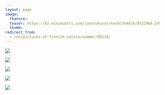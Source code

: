 ```yaml
---
layout: page
image:
  feature:
  teaser: https://b2.minimuutti.com/luontokuvat/kes%C3%A4/8/DS32968-245px.jpg
  thumb:
redirect_from:
  - /en/pictures-of-finnish-nature/summer/00110/
---
```


![](https://b2.minimuutti.com/luontokuvat/kes%C3%A4/8/DS33066-800px.jpg)

![](https://b2.minimuutti.com/luontokuvat/kes%C3%A4/9/DS35523-800px.jpg)

![](https://b2.minimuutti.com/luontokuvat/kes%C3%A4/8/DS32944-800px.jpg)

![](https://b2.minimuutti.com/luontokuvat/kes%C3%A4/8/DS32957-800px.jpg)

![](https://b2.minimuutti.com/luontokuvat/kes%C3%A4/8/DS32963-800px.jpg)
